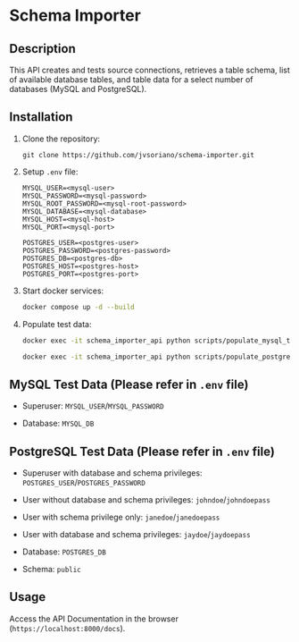 # Schema Importer

## Description
    
This API creates and tests source connections, retrieves a table schema, list of available database tables, and table data for a select number of databases (MySQL and PostgreSQL).

## Installation

1. Clone the repository:

    ```shell
    git clone https://github.com/jvsoriano/schema-importer.git
    ```

2. Setup `.env` file:

    ```
    MYSQL_USER=<mysql-user>
    MYSQL_PASSWORD=<mysql-password>
    MYSQL_ROOT_PASSWORD=<mysql-root-password>
    MYSQL_DATABASE=<mysql-database>
    MYSQL_HOST=<mysql-host>
    MYSQL_PORT=<mysql-port>

    POSTGRES_USER=<postgres-user>
    POSTGRES_PASSWORD=<postgres-password>
    POSTGRES_DB=<postgres-db>
    POSTGRES_HOST=<postgres-host>
    POSTGRES_PORT=<postgres-port>
    ```

3. Start docker services:

    ```sh
    docker compose up -d --build
    ```

4. Populate test data:

    ```sh
    docker exec -it schema_importer_api python scripts/populate_mysql_test_data.py

    docker exec -it schema_importer_api python scripts/populate_postgresql_test_data.py
    ```

## MySQL Test Data (Please refer in `.env` file)

- Superuser: `MYSQL_USER`/`MYSQL_PASSWORD`

- Database: `MYSQL_DB`

## PostgreSQL Test Data (Please refer in `.env` file)

- Superuser with database and schema privileges: `POSTGRES_USER`/`POSTGRES_PASSWORD`

- User without database and schema privileges: `johndoe`/`johndoepass`

- User with schema privilege only: `janedoe`/`janedoepass`

- User with database and schema privileges: `jaydoe`/`jaydoepass`    

- Database: `POSTGRES_DB`

- Schema: `public`

## Usage

Access the API Documentation in the browser (`https://localhost:8000/docs`).
